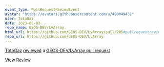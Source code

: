 ```yaml
---
event_type: PullRequestReviewEvent
avatar: "https://avatars.githubusercontent.com/u/49004943?"
user: TotoGaz
date: 2023-05-03
repo_name: GEOS-DEV/LvArray
html_url: https://github.com/GEOS-DEV/LvArray/pull/285#pullrequestreview-1412027905
repo_url: https://github.com/GEOS-DEV/LvArray
---
```


<a href='https://github.com/TotoGaz' target='_blank'>TotoGaz</a> <a href='https://github.com/GEOS-DEV/LvArray/pull/285#pullrequestreview-1412027905' target='_blank'>reviewed</a> a <a href='https://github.com/GEOS-DEV/LvArray/pull/285' target='_blank'>GEOS-DEV/LvArray pull request</a>

<small></small>

<a href='https://github.com/GEOS-DEV/LvArray/pull/285#pullrequestreview-1412027905' target='_blank'>View Review</a>